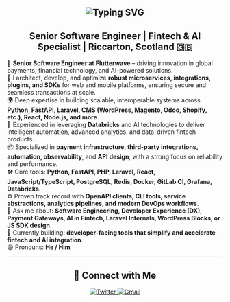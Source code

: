 <h2 align="center">
  <img src="https://readme-typing-svg.herokuapp.com?font=Architects+Daughter&color=ffffff&center=true&size=30&lines=Hi+there+👋,+I'm+Abraham;Full-Stack+Fintech+Engineer+%7C+DX+Builder;Crafting+Payments,+Plugins+%26+SDKs+for+the+Modern+Web" alt="Typing SVG" />
</h2>

<h2 align="center">
  Senior Software Engineer | Fintech & AI Specialist | Riccarton, Scotland 🇬🇧
</h2>

💼 **Senior Software Engineer at Flutterwave** – driving innovation in global payments, financial technology, and AI-powered solutions.  
🔧 I architect, develop, and optimize **robust microservices, integrations, plugins, and SDKs** for web and mobile platforms, ensuring secure and seamless transactions at scale.  
🌍 Deep expertise in building scalable, interoperable systems across **Python, FastAPI, Laravel, CMS (WordPress, Magento, Odoo, Shopify, etc.), React, Node.js, and more**.  
🤖 Experienced in leveraging **Databricks** and AI technologies to deliver intelligent automation, advanced analytics, and data-driven fintech products.  
📦 Specialized in **payment infrastructure, third-party integrations, automation, observability**, and **API design**, with a strong focus on reliability and performance.  
🛠️ Core tools: **Python, FastAPI, PHP, Laravel, React, JavaScript/TypeScript, PostgreSQL, Redis, Docker, GitLab CI, Grafana, Databricks**.  
⚙️ Proven track record with **OpenAPI clients, CLI tools, service abstractions, analytics pipelines, and modern DevOps workflows**.  
💬 Ask me about: **Software Engineering, Developer Experience (DX), Payment Gateways, AI in Fintech, Laravel Internals, WordPress Blocks, or JS SDK design**.  
🎯 Currently building: **developer-facing tools that simplify and accelerate fintech and AI integration**.  
😄 Pronouns: **He / Him**

---

<h2 align="center">🔗 Connect with Me</h2>

<div align="center">

  <a href="https://twitter.com/yuungbaju" target="_blank">
    <img src="https://img.shields.io/badge/Twitter-%2300acee.svg?&style=for-the-badge&logo=twitter&logoColor=white" alt="Twitter" />
  </a>

  <a href="mailto:olaobajua@gmail.com" target="_blank">
    <img src="https://img.shields.io/badge/Gmail-D14836?style=for-the-badge&logo=gmail&logoColor=white" alt="Gmail" />
  </a>
  
  <a href="https://github.com/bajoski34" target/>
